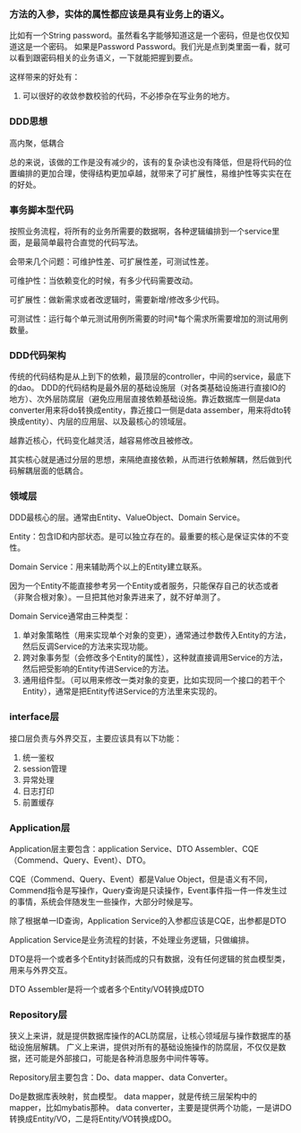 ### 方法的入参，实体的属性都应该是具有业务上的语义。
比如有一个String password。虽然看名字能够知道这是一个密码，但是也仅仅知道这是一个密码。
如果是Password Password。我们光是点到类里面一看，就可以看到跟密码相关的业务语义，一下就能把握到要点。


这样带来的好处有：
1. 可以很好的收敛参数校验的代码，不必掺杂在写业务的地方。


### DDD思想
高内聚，低耦合

总的来说，该做的工作是没有减少的，该有的复杂读也没有降低，但是将代码的位置编排的更加合理，使得结构更加卓越，就带来了可扩展性，易维护性等实实在在的好处。

### 事务脚本型代码
按照业务流程，将所有的业务所需要的数据啊，各种逻辑编排到一个service里面，是最简单最符合直觉的代码写法。

会带来几个问题：可维护性差、可扩展性差，可测试性差。

可维护性：当依赖变化的时候，有多少代码需要改动。

可扩展性：做新需求或者改逻辑时，需要新增/修改多少代码。

可测试性：运行每个单元测试用例所需要的时间*每个需求所需要增加的测试用例数量。

### DDD代码架构
传统的代码结构是从上到下的依赖，最顶层的controller，中间的service，最底下的dao。
DDD的代码结构是最外层的基础设施层（对各类基础设施进行直接IO的地方）、次外层防腐层（避免应用层直接依赖基础设施。靠近数据库一侧是data converter用来将do转换成entity，靠近接口一侧是data assember，用来将dto转换成entity）、内层的应用层、以及最核心的领域层。

越靠近核心，代码变化越灵活，越容易修改且被修改。

其实核心就是通过分层的思想，来隔绝直接依赖，从而进行依赖解耦，然后做到代码解耦层面的低耦合。

### 领域层
DDD最核心的层。通常由Entity、ValueObject、Domain Service。

Entity：包含ID和内部状态。是可以独立存在的。最重要的核心是保证实体的不变性。

Domain Service：用来辅助两个以上的Entity建立联系。

因为一个Entity不能直接参考另一个Entity或者服务，只能保存自己的状态或者（非聚合根对象）。一旦把其他对象弄进来了，就不好单测了。

Domain Service通常由三种类型：
1. 单对象策略性（用来实现单个对象的变更），通常通过参数传入Entity的方法，然后反调Service的方法来实现功能。
2. 跨对象事务型（会修改多个Entity的属性），这种就直接调用Service的方法，然后把受影响的Entity传进Service的方法。
3. 通用组件型。（可以用来修改一类对象的变更，比如实现同一个接口的若干个Entity），通常是把Entity传进Service的方法里来实现的。


### interface层
接口层负责与外界交互，主要应该具有以下功能：
1. 统一鉴权
2. session管理
3. 异常处理
4. 日志打印
5. 前置缓存

### Application层
Application层主要包含：application Service、DTO Assembler、CQE（Commend、Query、Event）、DTO。

CQE（Commend、Query、Event）都是Value Object，但是语义有不同，Commend指令是写操作，Query查询是只读操作，Event事件指一件一件发生过的事情，系统会伴随发生一些操作，大部分时候是写。

除了根据单一ID查询，Application Service的入参都应该是CQE，出参都是DTO

Application Service是业务流程的封装，不处理业务逻辑，只做编排。

DTO是将一个或者多个Entity封装而成的只有数据，没有任何逻辑的贫血模型类，用来与外界交互。

DTO Assembler是将一个或者多个Entity/VO转换成DTO

### Repository层
狭义上来讲，就是提供数据库操作的ACL防腐层，让核心领域层与操作数据库的基础设施层解耦。
广义上来讲，提供对所有的基础设施操作的防腐层，不仅仅是数据，还可能是外部接口，可能是各种消息服务中间件等等。


Repository层主要包含：Do、data mapper、data Converter。


Do是数据库表映射，贫血模型。
data mapper，就是传统三层架构中的mapper，比如mybatis那种。
data converter，主要是提供两个功能，一是讲DO转换成Entity/VO，二是将Entity/VO转换成DO。




